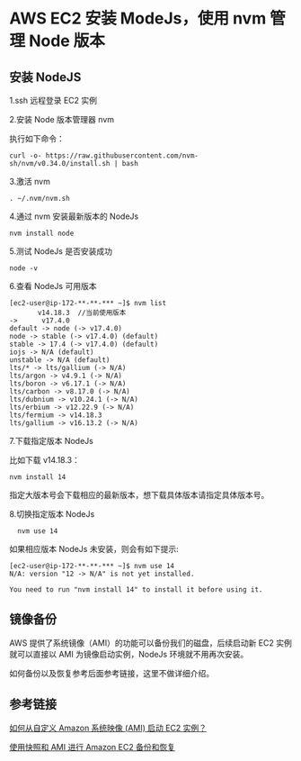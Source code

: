<!--
 * @Date: 2022-01-22 11:06:27
 * @LastEditors: lzj
 * @LastEditTime: 2022-01-22 11:25:46
 * @FilePath: \qianduan.shop\front\data\blogs\41.md
-->
# AWS EC2 安装 ModeJs，使用 nvm 管理 Node 版本

## 安装 NodeJS

1.ssh 远程登录 EC2 实例

2.安装 Node 版本管理器 nvm

执行如下命令：

```
curl -o- https://raw.githubusercontent.com/nvm-sh/nvm/v0.34.0/install.sh | bash
```

3.激活 nvm

```
. ~/.nvm/nvm.sh
```

4.通过 nvm 安装最新版本的 NodeJs

```
nvm install node
```

5.测试 NodeJs 是否安装成功

```
node -v
```

6.查看 NodeJs 可用版本

```
[ec2-user@ip-172-**-**-*** ~]$ nvm list
       v14.18.3  //当前使用版本
->      v17.4.0
default -> node (-> v17.4.0)
node -> stable (-> v17.4.0) (default)
stable -> 17.4 (-> v17.4.0) (default)
iojs -> N/A (default)
unstable -> N/A (default)
lts/* -> lts/gallium (-> N/A)
lts/argon -> v4.9.1 (-> N/A)
lts/boron -> v6.17.1 (-> N/A)
lts/carbon -> v8.17.0 (-> N/A)
lts/dubnium -> v10.24.1 (-> N/A)
lts/erbium -> v12.22.9 (-> N/A)
lts/fermium -> v14.18.3
lts/gallium -> v16.13.2 (-> N/A)

```

7.下载指定版本 NodeJs

比如下载 v14.18.3：

```
nvm install 14

```
指定大版本号会下载相应的最新版本，想下载具体版本请指定具体版本号。

8.切换指定版本 NodeJs

```
  nvm use 14
```

如果相应版本 NodeJs 未安装，则会有如下提示:

```
[ec2-user@ip-172-**-**-*** ~]$ nvm use 14
N/A: version "12 -> N/A" is not yet installed.

You need to run "nvm install 14" to install it before using it.

```

## 镜像备份

AWS 提供了系统镜像（AMI）的功能可以备份我们的磁盘，后续启动新 EC2 实例就可以直接以 AMI 为镜像启动实例，NodeJs 环境就不用再次安装。

如何备份以及恢复参考后面参考链接，这里不做详细介绍。

## 参考链接

<a href="https://aws.amazon.com/cn/premiumsupport/knowledge-center/launch-instance-custom-ami/" target="_blank" ref="nofollow">如何从自定义 Amazon 系统映像 (AMI) 启动 EC2 实例？</a>

<a href="https://docs.aws.amazon.com/zh_cn/prescriptive-guidance/latest/backup-recovery/ec2-backup.html" target="_blank" ref="nofollow">使用快照和 AMI 进行 Amazon EC2 备份和恢复</a>

